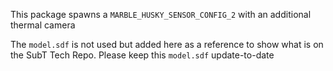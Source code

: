 This package spawns a `MARBLE_HUSKY_SENSOR_CONFIG_2` with an additional
thermal camera

The `model.sdf` is not used but added here as a reference to show what is on
the SubT Tech Repo. Please keep this `model.sdf` update-to-date
